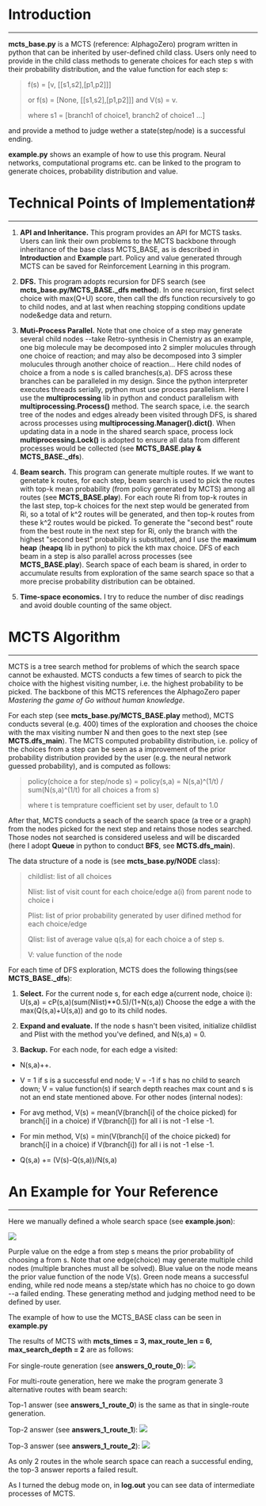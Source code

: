 # Introduction #

----------
**mcts_base.py** is a MCTS (reference: AlphagoZero) program written in python that can be inherited by user-defined child class. Users only need to provide in the child class methods to generate choices for each step s with their probability distribution, and the value function for each step s:
> f(s) = [v, [[s1,s2],[p1,p2]]] 
> 
> or f(s) = [None, [[s1,s2],[p1,p2]]] and V(s) = v.
> 
> where s1 = [branch1 of choice1, branch2 of choice1 ...]

and provide a method to judge wether a state(step/node) is a successful ending.

**example.py** shows an example of how to use this program. Neural networks, computational programs etc. can be linked to the program to generate choices, probability distribution and value.

# Technical Points of Implementation#

----------
1. **API and Inheritance.** This program provides an API for MCTS tasks. Users can link their own problems to the MCTS backbone through inheritance of the base class MCTS_BASE, as is described in **Introduction** and **Example** part. Policy and value generated through MCTS can be saved for Reinforcement Learning in this program.

2. **DFS.** This program adopts recursion for DFS search (see **mcts_base.py/MCTS_BASE._dfs method**). In one recursion, first select choice with max(Q+U) score, then call the dfs function recursively to go to child nodes, and at last when reaching stopping conditions update node&edge data and return.

3. **Muti-Process Parallel.** Note that one choice of a step may generate several child nodes --take Retro-synthesis in Chemistry as an example, one big molecule may be decomposed into 2 simpler molucules through one choice of reaction; and may also be decomposed into 3 simpler molucules through another choice of reaction... Here child nodes of choice a from a node s is called branches(s,a). DFS across these branches can be paralleled in my design. Since the python interpreter executes threads serially, python must use process parallelism. Here I use the **multiprocessing** lib in python and conduct parallelism with **multiprocessing.Process()** method. The search space, i.e. the search tree of the nodes and edges already been visited through DFS, is shared across processes using **multiprocessing.Manager().dict()**. When updating data in a node in the shared search space, process lock **multiprocessing.Lock()** is adopted to ensure all data from different processes would be collected (see **MCTS_BASE.play & MCTS_BASE._dfs**).

4. **Beam search.** This program can generate multiple routes. If we want to genetate k routes, for each step, beam search is used to pick the routes with top-k mean probability (from policy generated by MCTS) among all routes (see **MCTS_BASE.play**). For each route Ri from top-k routes in the last step, top-k choices for the next step would be generated from Ri, so a total of k^2 routes will be generated, and then top-k routes from these k^2 routes would be picked. To generate the "second best" route from the best route in the next step for Ri, only the branch with the highest "second best" probability is substituted, and I use the **maximum heap** (**heapq** lib in python) to pick the kth max choice. DFS of each beam in a step is also parallel across processes (see **MCTS_BASE.play**). Search space of each beam is shared, in order to accumulate results from exploration of the same search space so that a more precise probability distribution can be obtained.

5. **Time-space economics.** I try to reduce the number of disc readings and avoid double counting of the same object.


# MCTS Algorithm #

----------
MCTS is a tree search method for problems of which the search space cannot be exhausted. MCTS conducts a few times of search to pick the choice with the highest visiting number, i.e. the highest probability to be picked. The backbone of this MCTS references the AlphagoZero paper *Mastering the game of Go without human knowledge*. 

For each step (see **mcts_base.py/MCTS_BASE.play** method), MCTS conducts several (e.g. 400) times of the exploration and chooses the choice with the max visiting number N and then goes to the next step (see **MCTS.dfs_main**). The MCTS computed probability distribution, i.e. policy of the choices from a step can be seen as a improvement of the prior probability distribution provided by the user (e.g. the neural network guessed probability), and is computed as follows:

> policy(choice a for step/node s) = policy(s,a) = N(s,a)^(1/t) / sum(N(s,a)^(1/t) for all choices a from s)
> 
> where t is temprature coefficient set by user, default to 1.0

After that, MCTS conducts a seach of the search space (a tree or a graph) from the nodes picked for the next step and retains those nodes searched. Those nodes not searched is considered useless and will be discarded (here I adopt **Queue** in python to conduct **BFS**, see **MCTS.dfs_main**).

The data structure of a node is (see **mcts_base.py/NODE** class):
> childlist: list of all choices
> 
> Nlist: list of visit count for each choice/edge a(i) from parent node to choice i
> 
> Plist: list of prior probability generated by user difined method for each choice/edge
> 
> Qlist: list of average value q(s,a) for each choice a of step s.
> 
> V: value function of the node

For each time of DFS exploration, MCTS does the following things(see **MCTS_BASE._dfs**):

1. **Select.** For the current node s, for each edge a(current node, choice i):
U(s,a) = cP(s,a)(sum(Nlist)**0.5)/(1+N(s,a))
Choose the edge a with the max(Q(s,a)+U(s,a)) and go to its child nodes.

2. **Expand and evaluate.** If the node s hasn't been visited, initialize childlist and Plist with the method you've defined, and N(s,a) = 0.

3. **Backup.**  For each node, for each edge a visited:

- N(s,a)++.

- V = 1 if s is a successful end node; V = -1 if s has no child to search down; V = value function(s) if search depth reaches max count and s is not an end state mentioned above. For other nodes (internal nodes):

- For avg method, V(s) = mean(V(branch[i] of the choice picked) for branch[i] in a choice) if V(branch[i]) for all i is not -1 else -1.

- For min method, V(s) = min(V(branch[i] of the choice picked) for branch[i] in a choice) if V(branch[i]) for all i is not -1 else -1.

- Q(s,a) += (V(s)-Q(s,a))/N(s,a)

# An Example for Your Reference #

----------
Here we manually defined a whole search space (see **example.json**):

![](img/1.png)

Purple value on the edge a from step s means the prior probability of choosing a from s. Note that one edge(choice) may generate multiple child nodes (multiple branches must all be solved). Blue value on the node means the prior value function of the node V(s). Green node means a successful ending, while red node means a step/state which has no choice to go down --a failed ending. These generating method and judging method need to be defined by user.

The example of how to use the MCTS_BASE class can be seen in **example.py**

The results of MCTS with **mcts_times = 3, max_route_len = 6, max_search_depth = 2** are as follows:

For single-route generation (see **answers_0_route_0**):
![](img/2.png)

For multi-route generation, here we make the program generate 3 alternative routes with beam search:

Top-1 answer (see **answers_1_route_0**) is the same as that in single-route generation.

Top-2 answer (see **answers_1_route_1**):
![](img/3.png)

Top-3 answer (see **answers_1_route_2**): 
![](img/4.png)

As only 2 routes in the whole search space can reach a successful ending, the top-3 answer reports a failed result.

As I turned the debug mode on, in **log.out** you can see data of intermediate processes of MCTS.